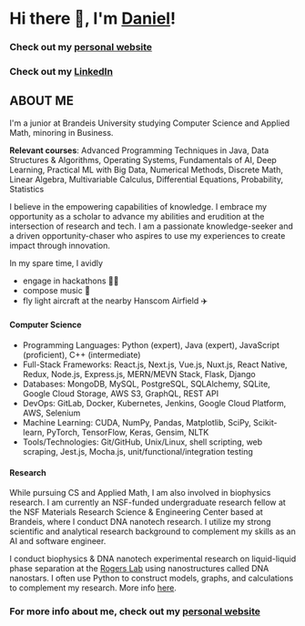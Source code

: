 # Hi there 👋, I'm [Daniel](https://www.linkedin.com/in/danielhariyanto/)!
### Check out my [personal website](https://danielhariyanto.github.io/)
### Check out my [LinkedIn](https://www.linkedin.com/in/danielhariyanto/)

## ABOUT ME
I'm a junior at Brandeis University studying Computer Science and Applied Math, minoring in Business.

<b>Relevant courses</b>: Advanced Programming Techniques in Java, Data Structures & Algorithms, Operating Systems, Fundamentals of AI, Deep Learning, Practical ML with Big Data, Numerical Methods, Discrete Math, Linear Algebra, Multivariable Calculus, Differential Equations, Probability, Statistics

I believe in the empowering capabilities of knowledge. I embrace my opportunity as a scholar to advance my abilities and erudition at the intersection of research and tech. I am a passionate knowledge-seeker and a driven opportunity-chaser who aspires to use my experiences to create impact through innovation.

In my spare time, I avidly
- engage in hackathons 👨‍💻
- compose music 🎹
- fly light aircraft at the nearby Hanscom Airfield ✈️

#### Computer Science
- Programming Languages: Python (expert), Java (expert), JavaScript (proficient), C++ (intermediate)
- Full-Stack Frameworks: React.js, Next.js, Vue.js, Nuxt.js, React Native, Redux, Node.js, Express.js, MERN/MEVN Stack, Flask, Django
- Databases: MongoDB, MySQL, PostgreSQL, SQLAlchemy, SQLite, Google Cloud Storage, AWS S3, GraphQL, REST API
- DevOps: GitLab, Docker, Kubernetes, Jenkins, Google Cloud Platform, AWS, Selenium
- Machine Learning: CUDA, NumPy, Pandas, Matplotlib, SciPy, Scikit-learn, PyTorch, TensorFlow, Keras, Gensim, NLTK
- Tools/Technologies: Git/GitHub, Unix/Linux, shell scripting, web scraping, Jest.js, Mocha.js, unit/functional/integration testing

#### Research
While pursuing CS and Applied Math, I am also involved in biophysics research. I am currently an NSF-funded undergraduate research fellow at the NSF Materials Research Science & Engineering Center based at Brandeis, where I conduct DNA nanotech research. I utilize my strong scientific and analytical research background to complement my skills as an AI and software engineer.

I conduct biophysics & DNA nanotech experimental research on liquid-liquid phase separation at the [Rogers Lab](http://www.rogers-lab.com/) using nanostructures called DNA nanostars. I often use Python to construct models, graphs, and calculations to complement my research. More info [here](https://github.com/danielhariyanto/SummerResearch).

### For more info about me, check out my [personal website](https://danielhariyanto.github.io/)
